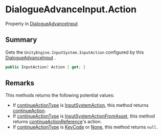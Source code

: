 # DialogueAdvanceInput.Action

Property in [DialogueAdvanceInput](/docs/api/csharp/yarn.unity.legacy.dialogueadvanceinput.md)

## Summary


Gets the  <code>UnityEngine.InputSystem.InputAction</code>  configured by this  <a href="yarn.unity.legacy.dialogueadvanceinput.md">DialogueAdvanceInput</a> .


```csharp
public InputAction? Action { get; }
```

## Remarks

<p>
This methods returns the following potential values:
</p> <ul type="bullet">
<li>
If <a href="yarn.unity.legacy.dialogueadvanceinput.continueactiontype-2.md">continueActionType</a> is <a href="yarn.unity.legacy.dialogueadvanceinput.continueactiontype.inputsystemaction.md">InputSystemAction</a>, this method returns
<a href="yarn.unity.legacy.dialogueadvanceinput.continueaction.md">continueAction</a>.
</li>
<li>
If <a href="yarn.unity.legacy.dialogueadvanceinput.continueactiontype-2.md">continueActionType</a> is <a href="yarn.unity.legacy.dialogueadvanceinput.continueactiontype.inputsystemactionfromasset.md">InputSystemActionFromAsset</a>, this method
returns <a href="yarn.unity.legacy.dialogueadvanceinput.continueactionreference.md">continueActionReference</a>'s action.
</li>
<li>
If <a href="yarn.unity.legacy.dialogueadvanceinput.continueactiontype-2.md">continueActionType</a> is <a href="yarn.unity.legacy.dialogueadvanceinput.continueactiontype.keycode.md">KeyCode</a> or <a href="yarn.unity.legacy.dialogueadvanceinput.continueactiontype.none.md">None</a>, this method returns <code>null</code>.
</li>
</ul>

